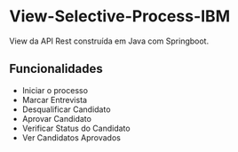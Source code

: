 <h1>View-Selective-Process-IBM</h1>

<p>View da API Rest construída em Java com Springboot.</p>

<h2>Funcionalidades</h2>

<ul>
  <li>Iniciar o processo</li>
  <li>Marcar Entrevista</li>
  <li>Desqualificar Candidato</li>
  <li>Aprovar Candidato</li>
  <li>Verificar Status do Candidato</li>
  <li>Ver Candidatos Aprovados</li>
</ul>
